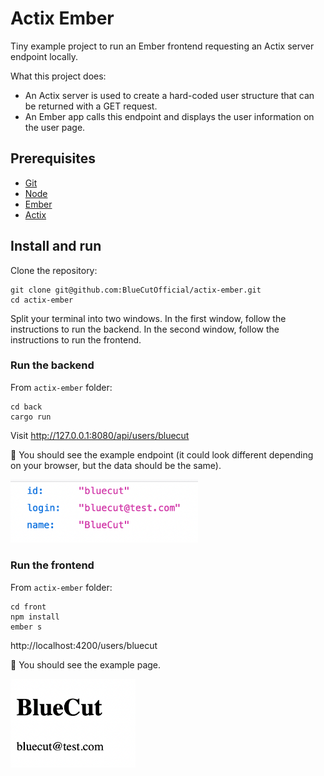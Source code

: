 # Actix Ember

Tiny example project to run an Ember frontend requesting an Actix server endpoint locally.

What this project does:

- An Actix server is used to create a hard-coded user structure that can be returned with a GET request.
- An Ember app calls this endpoint and displays the user information on the user page.

## Prerequisites

- [Git](https://git-scm.com/)
- [Node](https://nodejs.org)
- [Ember](https://cli.emberjs.com)
- [Actix](https://actix.rs/docs/)

## Install and run

Clone the repository:

```
git clone git@github.com:BlueCutOfficial/actix-ember.git
cd actix-ember
```

Split your terminal into two windows. In the first window, follow the instructions to run the backend. In the second window, follow the instructions to run the frontend.

### Run the backend

From `actix-ember` folder:

```
cd back
cargo run
```

Visit http://127.0.0.1:8080/api/users/bluecut

👀 You should see the example endpoint (it could look different depending on your browser, but the data should be the same).

<img alt="The screen displays the returned payload for the endpoint /users/bluecut" src="./docs/back-page-look.png" width="300px" />

### Run the frontend

From `actix-ember` folder:

```
cd front
npm install
ember s
```

http://localhost:4200/users/bluecut

👀 You should see the example page.

<img alt="The screen displays the template for the route /users/bluecut" src="./docs/front-page-look.png" width="200px" />
